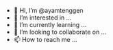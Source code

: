 - 👋 Hi, I’m @ayamtenggen
- 👀 I’m interested in ...
- 🌱 I’m currently learning ...
- 💞️ I’m looking to collaborate on ...
- 📫 How to reach me ...

<!---
ayamtenggen/ayamtenggen is a ✨ special ✨ repository because its `README.md` (this file) appears on your GitHub profile.
You can click the Preview link to take a look at your changes.
--->
